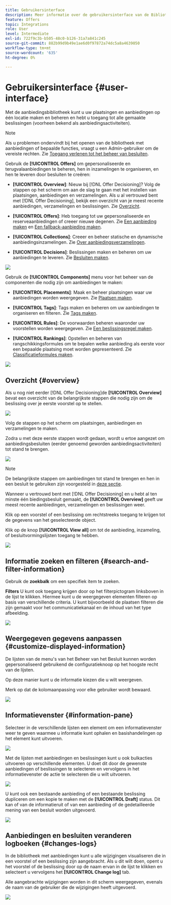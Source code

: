 ```yaml
---
title: Gebruikersinterface
description: Meer informatie over de gebruikersinterface van de Bibliotheek van de Aanbieding
feature: Offers
topic: Integrations
role: User
level: Intermediate
exl-id: 722f9c3b-b505-48c0-b126-31a7a841c245
source-git-commit: 882b99d9b49e1ae6d0f97872a74dc5a8a4639050
workflow-type: tm+mt
source-wordcount: '635'
ht-degree: 0%

---
```


# Gebruikersinterface {#user-interface}

Met de aanbiedingsbibliotheek kunt u uw plaatsingen en aanbiedingen op één locatie maken en beheren en hebt u toegang tot alle gemaakte beslissingen (voorheen bekend als aanbiedingsactiviteiten).

>[!NOTE]
>
>Als u problemen ondervindt bij het openen van de bibliotheek met aanbiedingen of bepaalde functies, vraagt u een Admin-gebruiker om de vereiste rechten. Zie [Toegang verlenen tot het beheer van besluiten](starting-offer-decisioning.md#granting-acess-to-decision-management).

Gebruik de  **[!UICONTROL Offers]** om gepersonaliseerde en terugvalaanbiedingen te beheren, hen in inzamelingen te organiseren, en hen te leveren door besluiten te creëren:

* **[!UICONTROL Overview]**: Nieuw bij [!DNL Offer Decisioning]? Volg de stappen op het scherm om aan de slag te gaan met het instellen van plaatsingen, aanbiedingen en verzamelingen. Als u al vertrouwd bent met [!DNL Offer Decisioning], bekijk een overzicht van je meest recente aanbiedingen, verzamelingen en beslissingen. Zie [Overzicht](#overview).

* **[!UICONTROL Offers]**: Heb toegang tot uw gepersonaliseerde en reserveaanbiedingen of creeer nieuwe degenen. Zie [Een aanbieding maken](../offer-library/creating-personalized-offers.md) en [Een fallback-aanbieding maken](../offer-library/creating-fallback-offers.md).

* **[!UICONTROL Collections]**: Creeer en beheer statische en dynamische aanbiedingsinzamelingen. Zie [Over aanbiedingsverzamelingen](../offer-library/creating-collections.md).

* **[!UICONTROL Decisions]**: Beslissingen maken en beheren om uw aanbiedingen te leveren. Zie [Besluiten maken](../offer-activities/create-offer-activities.md).

![](../assets/offers_menu.png)

Gebruik de  **[!UICONTROL Components]** menu voor het beheer van de componenten die nodig zijn om aanbiedingen te maken:

* **[!UICONTROL Placements]**: Maak en beheer plaatsingen waar uw aanbiedingen worden weergegeven. Zie [Plaatsen maken](../offer-library/creating-placements.md).

* **[!UICONTROL Tags]**: Tags maken en beheren om uw aanbiedingen te organiseren en filteren. Zie [Tags maken](../offer-library/creating-tags.md).

* **[!UICONTROL Rules]**: De voorwaarden beheren waaronder uw voorstellen worden weergegeven. Zie [Een beslissingsregel maken](../offer-library/creating-decision-rules.md).

* **[!UICONTROL Rankings]**: Opstellen en beheren van rangschikkingsformules om te bepalen welke aanbieding als eerste voor een bepaalde plaatsing moet worden gepresenteerd. Zie [Classificatieformules maken](../offer-library/create-ranking-formulas.md).

![](../assets/offer_activities.png)

## Overzicht {#overview}

Als u nog niet eerder [!DNL Offer Decisioning]de **[!UICONTROL Overview]** bevat een overzicht van de belangrijkste stappen die nodig zijn om de beslissing over je eerste voorstel op te stellen.

![](../assets/overview_onboarding.png)

Volg de stappen op het scherm om plaatsingen, aanbiedingen en verzamelingen te maken.

Zodra u met deze eerste stappen wordt gedaan, wordt u ertoe aangezet om aanbiedingsbesluiten (eerder genoemd geworden aanbiedingsactiviteiten) tot stand te brengen.

![](../assets/overview_collection-created.png)

>[!NOTE]
>
>De belangrijkste stappen om aanbiedingen tot stand te brengen en hen in een besluit te gebruiken zijn voorgesteld in [deze sectie](../offer-library/key-steps.md).

Wanneer u vertrouwd bent met [!DNL Offer Decisioning] en u hebt al ten minste één biedingsbesluit gemaakt, de **[!UICONTROL Overview]** geeft uw meest recente aanbiedingen, verzamelingen en beslissingen weer.

Klik op een voorstel of een beslissing om rechtstreeks toegang te krijgen tot de gegevens van het geselecteerde object.

Klik op de knop **[!UICONTROL View all]** om tot de aanbieding, inzameling, of besluitvormingslijsten toegang te hebben.

![](../assets/overview_view-all.png)

## Informatie zoeken en filteren {#search-and-filter-information}

Gebruik de **zoekbalk** om een specifiek item te zoeken.

**Filters** U kunt ook toegang krijgen door op het filterpictogram linksboven in de lijst te klikken. Hiermee kunt u de weergegeven elementen filteren op basis van verschillende criteria. U kunt bijvoorbeeld de plaatsen filteren die zijn gemaakt voor het communicatiekanaal en de inhoud van het type afbeelding.

![](../assets/filters.png)

## Weergegeven gegevens aanpassen {#customize-displayed-information}

De lijsten van de menu&#39;s van het Beheer van het Besluit kunnen worden gepersonaliseerd gebruikend de configuratieknoop op het hoogste recht van de lijsten.

Op deze manier kunt u de informatie kiezen die u wilt weergeven.

Merk op dat de kolomaanpassing voor elke gebruiker wordt bewaard.

![](../assets/columns.png)

## Informatievenster {#information-pane}

Selecteer in de verschillende lijsten een element om een informatievenster weer te geven waarmee u informatie kunt ophalen en basishandelingen op het element kunt uitvoeren.

![](../assets/information-pane.png)

Met de lijsten met aanbiedingen en beslissingen kunt u ook bulkacties uitvoeren op verschillende elementen. U doet dit door de gewenste aanbiedingen of beslissingen te selecteren en vervolgens in het informatievenster de actie te selecteren die u wilt uitvoeren.

![](../assets/bulk-actions.png)

U kunt ook een bestaande aanbieding of een bestaande beslissing dupliceren om een kopie te maken met de **[!UICONTROL Draft]** status. Dit kan of van de informatieruit of van een aanbieding of de gedetailleerde mening van een besluit worden uitgevoerd.

![](../assets/duplicate-offer.png)

## Aanbiedingen en besluiten veranderen logboeken {#changes-logs}

In de bibliotheek met aanbiedingen kunt u alle wijzigingen visualiseren die in een voorstel of een beslissing zijn aangebracht. Als u dit wilt doen, opent u het voorstel of de beslissing door op de naam ervan in de lijst te klikken en selecteert u vervolgens het **[!UICONTROL Change log]** tab.

Alle aangebrachte wijzigingen worden in dit scherm weergegeven, evenals de naam van de gebruiker die de wijzigingen heeft uitgevoerd.

![](../assets/change-logs.png)
